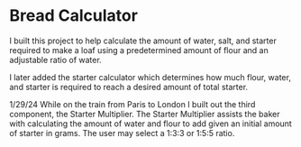 # Bread Calculator

I built this project to help calculate the amount of water, salt, and starter required to make a loaf using a predetermined amount of flour and an adjustable ratio of water.

I later added the starter calculator which determines how much flour, water, and starter is required to reach a desired amount of total starter.

1/29/24
While on the train from Paris to London I built out the third component, the Starter Multiplier. The Starter Multiplier assists the baker with calculating the amount of water and flour to add given an initial amount of starter in grams. The user may select a 1:3:3 or 1:5:5 ratio.